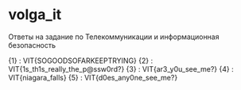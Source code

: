 # volga_it
Ответы на задание по Телекоммуникации и информационная безопасность

{1} : VIT{SOGOODSOFARKEEPTRYING}
{2} : VIT{1s_th1s_really_the_p@ssw0rd?}
{3} : VIT{ar3_y0u_see_me?}
{4} : VIT{niagara_falls}
{5} : VIT{d0es_any0ne_see_me?}
